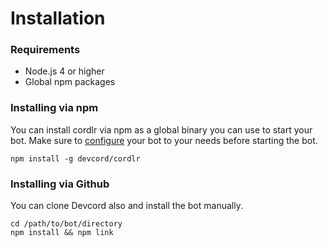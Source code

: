 # Installation

### Requirements

* Node.js 4 or higher
* Global npm packages

### Installing via npm

You can install cordlr via npm as a global binary you can use to start your bot. Make sure to [configure](configuration.md) your bot to your needs before starting the bot.

`npm install -g devcord/cordlr`

### Installing via Github

You can clone Devcord also and install the bot manually.

```
cd /path/to/bot/directory
npm install && npm link
```

